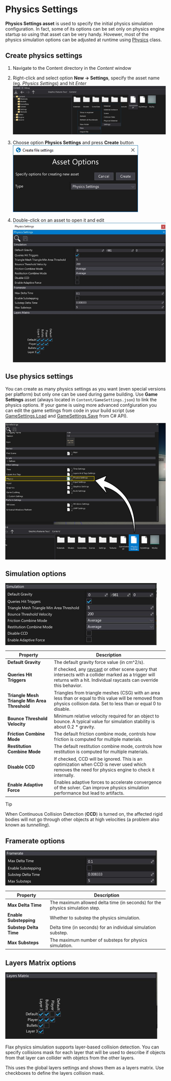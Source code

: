 # Physics Settings

**Physics Settings asset** is used to specify the initial physics simulation configuration. In fact, some of its options can be set only on physics engine startup so using that asset can be very handy. Hovewer, most of the physics simulation options can be adjusted at runtime using [Physics](https://docs.flaxengine.com/api/FlaxEngine.Physics.html) class.

## Create physics settings

1. Navigate to the Content directory in the *Content* window

2. Right-click and select option **New -> Settings**, specify the asset name (eg. *Physics Settings*) and hit *Enter*
   <br>![Tutorial](media/new-settings.jpg)

3. Choose option **Physics Settings** and press **Create** button
   <br>![Tutorial](media/physics-settings-new.jpg)

4. Double-click on an asset to open it and edit
   <br>![Tutorial](media/empty-physics-settings.jpg)

## Use physics settings

You can create as many physics settings as you want (even special versions per platform) but only one can be used during game building. Use **Game Settings** asset (always located in `Content/GameSettings.json`) to link the physics options. If your game is using more advanced confgiuration you can edit the game settings from code in your build script (use [GameSettings.Load](https://docs.flaxengine.com/api/FlaxEditor.Content.Settings.GameSettings.html#FlaxEditor_Content_Settings_GameSettings_Load) and [GameSettings.Save](https://docs.flaxengine.com/api/FlaxEditor.Content.Settings.GameSettings.html#FlaxEditor_Content_Settings_GameSettings_Save__1___0_) from C# API).

![Use Physics Settings](media/use-physics-settings.jpg)

## Simulation options

![Simulation](media/physics-simulation-options.jpg)

| Property | Description |
|--------|--------|
| **Default Gravity** | The default gravity force value (in cm^2/s). |
| **Queries Hit Triggers** | If checked, any [raycast](raycasting.md) or other scene query that intersects with a collider marked as a trigger will returns with a hit. Individual raycasts can override this behavior. |
| **Triangle Mesh Triangle Min Area Threshold** | Triangles from triangle meshes (CSG) with an area less than or equal to this value will be removed from physics collision data. Set to less than or equal 0 to disable. |
| **Bounce Threshold Velocity** | Minimum relative velocity required for an object to bounce. A typical value for simulation stability is about 0.2 * gravity. |
| **Friction Combine Mode** | The default friction combine mode, controls how friction is computed for multiple materials. |
| **Restitution Combine Mode** | The default restitution combine mode, controls how restitution is computed for multiple materials. |
| **Disable CCD** | If checked, CCD will be ignored. This is an optimization when CCD is never used which removes the need for physics engine to check it internally. |
| **Enable Adaptive Force** | Enables adaptive forces to accelerate convergence of the solver. Can improve physics simulation performance but lead to artifacts. |

> [!TIP]
> When Continuous Collision Detection (**CCD**) is turned on, the affected rigid bodies will not go through other objects at high velocities (a problem also known as *tunnelling*).

## Framerate options

![Simulation](media/physics-framerate-options.jpg)

| Property | Description |
|--------|--------|
| **Max Delta Time** | The maximum allowed delta time (in seconds) for the physics simulation step. |
| **Enable Substepping** | Whether to substep the physics simulation. |
| **Substep Delta Time** | Delta time (in seconds) for an individual simulation substep. |
| **Max Substeps** | The maximum number of substeps for physics simulation. |

## Layers Matrix options

![Simulation](media/physics-layers-options.jpg)

Flax physics simulation supports layer-based collision detection. You can specify collisions mask for each layer that will be used to describe if objects from that layer can collider with objetcs from the other layers.

This uses the global layers settings and shows them as a layers matrix. Use checkboxes to define the layers collision mask.


